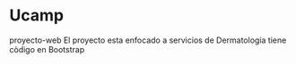 # Ucamp
proyecto-web
El proyecto esta enfocado a servicios de Dermatología
tiene còdigo en Bootstrap
